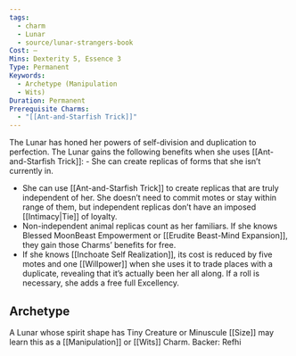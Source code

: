 ```yaml
---
tags:
  - charm
  - Lunar
  - source/lunar-strangers-book
Cost: —
Mins: Dexterity 5, Essence 3
Type: Permanent
Keywords:
  - Archetype (Manipulation
  - Wits)
Duration: Permanent
Prerequisite Charms:
  - "[[Ant-and-Starfish Trick]]"
---
```

The Lunar has honed her powers of self-division and duplication to perfection.
The Lunar gains the following benefits when she uses [[Ant-and-Starfish Trick]]:  - She can create replicas of forms that she isn’t currently in.
 - She can use [[Ant-and-Starfish Trick]] to create replicas that are truly independent of her. She doesn’t need to commit motes or stay within range of them, but independent replicas don’t have an imposed [[Intimacy|Tie]] of loyalty.
 - Non-independent animal replicas count as her familiars. If she knows Blessed MoonBeast Empowerment or [[Erudite Beast-Mind Expansion]], they gain those Charms’ benefits for free.
 - If she knows [[Inchoate Self Realization]], its cost is reduced by five motes and one [[Willpower]] when she uses it to trade places with a duplicate, revealing that it’s actually been her all along. If a roll is necessary, she adds a free full Excellency.

## Archetype 
A Lunar whose spirit shape has Tiny Creature or Minuscule [[Size]] may learn this as a [[Manipulation]] or [[Wits]] Charm.
Backer: Refhi